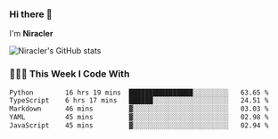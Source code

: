 ### Hi there 👋

I'm **Niracler**

![Niracler's GitHub stats](https://github-readme-stats.vercel.app/api?username=Niracler&show_icons=true)


### 👨🏻‍💻 This Week I Code With

<!--START_SECTION:waka-->

```txt
Python        16 hrs 19 mins  ████████████████░░░░░░░░░   63.65 %
TypeScript    6 hrs 17 mins   ██████░░░░░░░░░░░░░░░░░░░   24.51 %
Markdown      46 mins         ▓░░░░░░░░░░░░░░░░░░░░░░░░   03.03 %
YAML          45 mins         ▓░░░░░░░░░░░░░░░░░░░░░░░░   02.98 %
JavaScript    45 mins         ▓░░░░░░░░░░░░░░░░░░░░░░░░   02.94 %
```

<!--END_SECTION:waka-->
